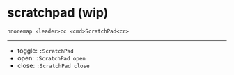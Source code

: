 # scratchpad (wip)

```
nnoremap <leader>cc <cmd>ScratchPad<cr>
```

---

- toggle: `:ScratchPad`
- open: `:ScratchPad open`
- close: `:ScratchPad close`
